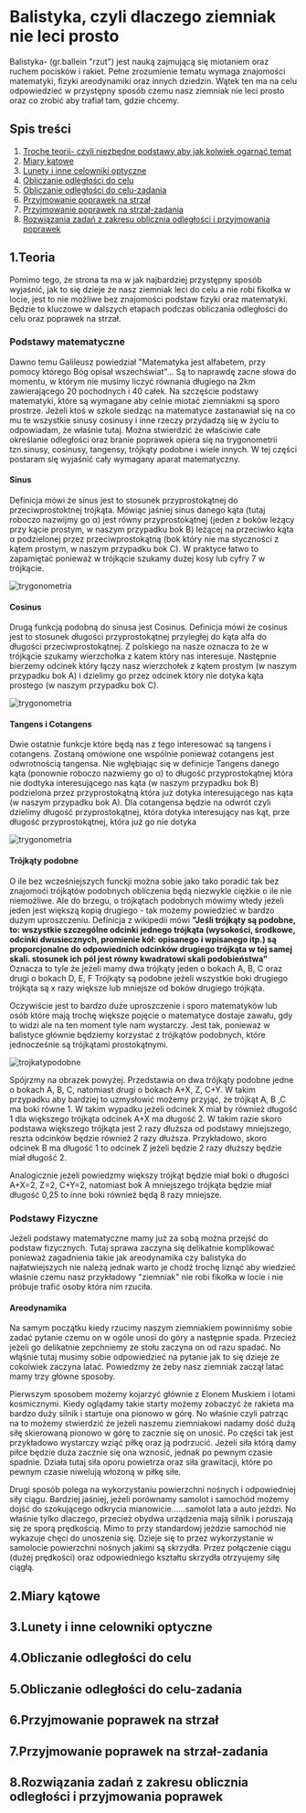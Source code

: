# Balistyka, czyli dlaczego ziemniak nie leci prosto
Balistyka- (gr.ballein "rzut") jest nauką zajmującą się miotaniem oraz ruchem pocisków i rakiet. Pełne zrozumienie tematu wymaga znajomości matematyki, fizyki areodynamiki oraz innych dziedzin. Wątek ten ma na celu odpowiedzieć w przystępny sposób czemu nasz ziemniak nie leci prosto oraz co zrobić aby trafiał tam, gdzie chcemy.
## Spis treści
1. [Trochę teorii- czyli niezbędne podstawy aby jak kolwiek ogarnąć temat](#1.Teoria)
2. [Miary kątowe](#2.Miary-kątowe)
3. [Lunety i inne celowniki optyczne](#3.Lunety-i-inne-celowniki-optyczne)
4. [Obliczanie odległości do celu](#4.Określanie-odległości-do-celu)
5. [Obliczanie odległości do celu-zadania](#5.Określanie-odległości-do-celu-zadania)
6. [Przyjmowanie poprawek na strzał](#6.Przyjmowanie-poprawek-na-strzał)
7. [Przyjmowanie poprawek na strzał-zadania](#7.Przyjmowanie-poprawek-na-strzał-zadania)
8. [Rozwiązania zadań z zakresu oblicznia odległości i przyjmowania poprawek](#8.Rozwiązania-zadań-z-zakresu-oblicznia-odległości-i-przyjmowania-poprawek)

## 1.Teoria
Pomimo tego, że strona ta ma w jak najbardziej przystępny sposób wyjaśnić, jak to się dzieje że nasz ziemniak leci do celu a nie robi fikołka w locie, jest to nie możliwe bez znajomości podstaw fizyki oraz matematyki. Będzie to kluczowe w dalszych etapach podczas obliczania odległości do celu oraz poprawek na strzał. 
### Podstawy matematyczne 
Dawno temu Galileusz powiedział "Matematyka jest alfabetem, przy pomocy którego Bóg opisał wszechświat"... Są to naprawdę zacne słowa do momentu, w którym nie musimy liczyć równania długiego na 2km zawierającego 20 pochodnych i 40 całek. Na szczęście podstawy matematyki, które są wymagane aby celnie miotać ziemniakmi są sporo prostrze. Jeżeli ktoś w szkole siedząc na matematyce zastanawiał się na co mu te wszystkie sinusy cosinusy i inne rzeczy przydadzą się w życiu to odpowiadam, że właśnie tutaj. Można stwierdzić że właściwie całe określanie odległości oraz branie poprawek opiera się na trygonometrii tzn.sinusy, cosinusy, tangensy, trójkąty podobne i wiele innych. W tej części postaram się wyjaśnić cały wymagany aparat matematyczny.

#### Sinus
Definicja mówi że sinus jest to stosunek przyprostokątnej do przeciwprostoktnej trójkąta. Mówiąc jaśniej sinus danego kąta (tutaj roboczo nazwijmy go α) jest równy przyprostokątnej (jeden z boków leżący przy kącie prostym, w naszym przypadku bok B) leżącej na przeciwko kąta α podzielonej przez przeciwprostokątną (bok który nie ma styczności z kątem prostym, w naszym przypadku bok C). W praktyce łatwo to zapamiętać ponieważ w trójkącie szukamy dużej kosy lub cyfry 7 w trójkącie.

![trygonometria](https://github.com/user-attachments/assets/420d7190-0d6c-4c05-b77c-15bd7b77272b)

#### Cosinus 
Drugą funkcją podobną do sinusa jest Cosinus. Definicja mówi że cosinus jest to stosunek długości przyprostokątnej przyległej do kąta alfa do długości przeciwprostokątnej. Z polskiego na nasze oznacza to że w trójkącie szukamy wierzchołka z katem który nas interesuje. Następnie bierzemy odcinek który łączy nasz wierzchołek z kątem prostym (w naszym przypadku bok A)  i dzielimy go przez odcinek który nie dotyka kąta prostego (w naszym przypadku bok C). 

![trygonometria](https://github.com/user-attachments/assets/fade0c80-6c0a-4943-9078-04481f6eb3a5)

#### Tangens i Cotangens
Dwie ostatnie funkcje które będą nas z tego interesować są tangens i cotangens. Zostaną omówione one wspólnie ponieważ cotangens jest odwrotnością tangensa. Nie wgłębiając się w definicje Tangens danego kąta (ponownie roboczo nazwiemy go α) to długość przyprostokątnej która nie dodtyka interesującego nas kąta (w naszym przypadku bok B) podzielona przez przyprostokątną która już dotyka interesującego nas kąta (w naszym przypadku bok A). Dla cotangensa będzie na odwrót czyli dzielimy długość przyprostokątnej, która dotyka interesujący nas kąt, prze długość przyprostokątnej, która już go nie dotyka

![trygonometria](https://github.com/user-attachments/assets/fade0c80-6c0a-4943-9078-04481f6eb3a5)

#### Trójkąty podobne
O ile bez wcześniejszych funckji można sobie jako tako poradić tak bez znajomoći trójkątów podobnych obliczenia będą niezwykle ciężkie o ile nie niemożliwe. Ale do brzegu, o trójkątach podobnych mówimy wtedy jeżeli jeden jest większą kopią drugiego - tak możemy powiedzieć w bardzo dużym uproszczeniu. Definicja z wikipedii mówi **"Jeśli trójkąty są podobne, to: wszystkie szczególne odcinki jednego trójkąta (wysokości, środkowe, odcinki dwusiecznych, promienie kół: opisanego i wpisanego itp.) są proporcjonalne do odpowiednich odcinków drugiego trójkąta w tej samej skali. stosunek ich pól jest równy kwadratowi skali podobieństwa"** Oznacza to tyle że jeżeli mamy dwa trójkąty jeden o bokach A, B, C oraz drugi o bokach D, E, F Trójkąty są podobne jeżeli wszystkie boki drugiego trójkąta są x razy większe lub mniejsze od boków drugiego trójkąta. 

Oczywiście jest to bardzo duże uproszczenie i sporo matematyków lub osób które mają trochę większe pojęcie o matematyce dostaje zawału, gdy to widzi ale na ten moment tyle nam wystarczy. Jest tak, ponieważ w balistyce głównie będziemy korzystać z trójkątów podobnych, które jednocześnie są trójkątami prostokątnymi.

![trojkatypodobne](https://github.com/user-attachments/assets/8c880a7a-e08f-438f-9b08-9b2bd298ae49)

Spójrzmy na obrazek powyżej. Przedstawia on dwa trójkąty podobne jedne o bokach A, B, C, natomiast drugi o bokach A+X, Z, C+Y. W takim przypadku aby bardziej to uzmysłowić możemy przyjąć, że trójkąt A, B ,C ma boki równe 1. W takim wypadku jeżeli odcinek X miał by również długość 1 dla większego trójkąta odcinek A+X ma długość 2. W takim razie skoro podstawa większego trójkąta jest 2 razy dłuższa od podstawy mniejszego, reszta odcinków będzie również 2 razy dłuższa. Przykładowo, skoro odcinek B ma długość 1 to odcinek Z jeżeli będzie 2 razy dłuższy będzie miał długość 2.

Analogicznie jeżeli powiedzmy większy trójkąt będzie miał boki o długości A+X=2, Z=2, C+Y=2, natomiast bok A mniejszego trójkąta będzie miał długość 0,25 to inne boki również będą 8 razy mniejsze.

### Podstawy Fizyczne 
Jeżeli podstawy matematyczne mamy już za sobą można przejść do podstaw fizycznych. Tutaj sprawa zaczyna się delikatnie komplikować ponieważ zagadnienia takie jak areodynamika czy balistyka do najłatwiejszych nie należą jednak warto je chodź trochę liznąć aby wiedzieć właśnie czemu nasz przykładowy "ziemniak" nie robi fikołka w locie i nie próbuje trafić osoby która nim rzuciła.

#### Areodynamika
Na samym początku kiedy rzucimy naszym ziemniakiem powinniśmy sobie zadać pytanie czemu on w ogóle unosi do góry a następnie spada. Przecież jeżeli go delikatnie zepchniemy ze stołu zaczyna on od razu spadać. No włąśnie tutaj musimy sobie odpowiedzieć na pytanie jak to się dzieje że cokolwiek zaczyna latać. Powiedzmy że żeby nasz ziemniak zaczął latać mamy trzy główne sposoby.

Pierwszym sposobem możemy kojarzyć głównie z Elonem Muskiem i lotami kosmicznymi. Kiedy oglądamy takie starty możemy zobaczyć że rakieta ma bardzo duży silnik i startuje ona pionowo w górę. No właśnie czyli patrząc na to możemy stwierdzić że jeżeli naszemu ziemniakowi nadamy dość dużą siłę skierowaną pionowo w górę to zacznie się on unosić. Po części tak jest przykładowo wystarczy wziąć piłkę oraz ją podrzucić. Jeżeli siła którą damy piłce będzie duża zacznie się ona wznosić, jednak po pewnym czasie spadnie. Działa tutaj siła oporu powietrza oraz siła grawitacji, które po pewnym czasie niwelują włożoną w piłkę siłe. 

Drugi sposób polega na wykorzystaniu powierzchni nośnych i odpowiedniej siły ciągu. Bardziej jaśniej, jeżeli porównamy samolot i samochód możemy dojść do szokującego odkrycia mianowicie......samolot lata a auto jeździ. No właśnie tylko dlaczego, przecież obydwa urządzenia mają silnik i poruszają się ze sporą prędkością. Mimo to przy standardowj jeżdzie samochód nie wykazuje chęci do unoszenia się. Dzieje się to przez wykorzystanie w samolocie powierzchni nośnych jakimi są skrzydła. Przez połączenie ciągu (dużej prędkości) oraz odpowiedniego kształtu skrzydła otrzyujemy siłę ciągłą.  

## 2.Miary kątowe




## 3.Lunety i inne celowniki optyczne



## 4.Obliczanie odległości do celu



## 5.Obliczanie odległości do celu-zadania



## 6.Przyjmowanie poprawek na strzał



## 7.Przyjmowanie poprawek na strzał-zadania




## 8.Rozwiązania zadań z zakresu oblicznia odległości i przyjmowania poprawek
